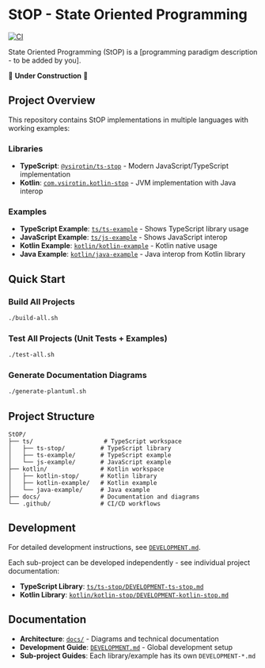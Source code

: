 # StOP - State Oriented Programming

[![CI](https://github.com/vsirotin/StOP/actions/workflows/ci.yml/badge.svg)](https://github.com/vsirotin/StOP/actions/workflows/ci.yml)

State Oriented Programming (StOP) is a [programming paradigm description - to be added by you].

🚧 **Under Construction** 🚧

## Project Overview

This repository contains StOP implementations in multiple languages with working examples:

### Libraries
- **TypeScript**: [`@vsirotin/ts-stop`](ts/ts-stop) - Modern JavaScript/TypeScript implementation
- **Kotlin**: [`com.vsirotin.kotlin-stop`](kotlin/kotlin-stop) - JVM implementation with Java interop

### Examples  
- **TypeScript Example**: [`ts/ts-example`](ts/ts-example) - Shows TypeScript library usage
- **JavaScript Example**: [`ts/js-example`](ts/js-example) - Shows JavaScript interop  
- **Kotlin Example**: [`kotlin/kotlin-example`](kotlin/kotlin-example) - Kotlin native usage
- **Java Example**: [`kotlin/java-example`](kotlin/java-example) - Java interop from Kotlin library

## Quick Start

### Build All Projects
```bash
./build-all.sh
```

### Test All Projects (Unit Tests + Examples)
```bash
./test-all.sh
```

### Generate Documentation Diagrams  
```bash
./generate-plantuml.sh
```

## Project Structure

```
StOP/
├── ts/                    # TypeScript workspace
│   ├── ts-stop/          # TypeScript library
│   ├── ts-example/       # TypeScript example  
│   └── js-example/       # JavaScript example
├── kotlin/               # Kotlin workspace
│   ├── kotlin-stop/      # Kotlin library
│   ├── kotlin-example/   # Kotlin example
│   └── java-example/     # Java example
├── docs/                 # Documentation and diagrams
└── .github/              # CI/CD workflows
```

## Development

For detailed development instructions, see [`DEVELOPMENT.md`](DEVELOPMENT.md).

Each sub-project can be developed independently - see individual project documentation:
- **TypeScript Library**: [`ts/ts-stop/DEVELOPMENT-ts-stop.md`](ts/ts-stop/DEVELOPMENT-ts-stop.md)
- **Kotlin Library**: [`kotlin/kotlin-stop/DEVELOPMENT-kotlin-stop.md`](kotlin/kotlin-stop/DEVELOPMENT-kotlin-stop.md)

## Documentation

- **Architecture**: [`docs/`](docs/) - Diagrams and technical documentation
- **Development Guide**: [`DEVELOPMENT.md`](DEVELOPMENT.md) - Global development setup
- **Sub-project Guides**: Each library/example has its own `DEVELOPMENT-*.md`
